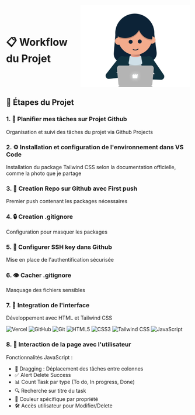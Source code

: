 <div style="display: flex; align-items: center; justify-content: center;">
  <h1 style="margin-right: 20px;">📋 Workflow du Projet</h1>
  <img src="assets/gif/girl_developer.gif" alt="Women presenting a plan" style="width: 300px;">
</div>


<h2>📝 Étapes du Projet</h2>

<h3>1. 🎯 Planifier mes tâches sur Projet Github</h3>
<p>Organisation et suivi des tâches du projet via Github Projects</p>

<h3>2. ⚙️ Installation et configuration de l'environnement dans VS Code</h3>
<p>Installation du package Tailwind CSS selon la documentation officielle, comme la photo que je partage</p>

<h3>3. 📁 Creation Repo sur Github avec First push</h3>
<p>Premier push contenant les packages nécessaires</p>

<h3>4. 🔒 Creation .gitignore</h3>
<p>Configuration pour masquer les packages</p>

<h3>5. 🔑 Configurer SSH key dans Github</h3>
<p>Mise en place de l'authentification sécurisée</p>

<h3>6. 👁️ Cacher .gitignore</h3>
<p>Masquage des fichiers sensibles</p>

<h3>7. 🎨 Integration de l'interface</h3>
<p>Développement avec HTML et Tailwind CSS</p>
<p>
  <img src="https://img.shields.io/badge/vercel-%23000000.svg?style=for-the-badge&logo=vercel&logoColor=white" alt="Vercel">
  <img src="https://img.shields.io/badge/github-%23121011.svg?style=for-the-badge&logo=github&logoColor=white" alt="GitHub">
  <img src="https://img.shields.io/badge/git-%23F05033.svg?style=for-the-badge&logo=git&logoColor=white" alt="Git">
  <img src="https://img.shields.io/badge/html5-%23E34F26.svg?style=for-the-badge&logo=html5&logoColor=white" alt="HTML5">
  <img src="https://img.shields.io/badge/css3-%231572B6.svg?style=for-the-badge&logo=css3&logoColor=white" alt="CSS3">
  <img src="https://img.shields.io/badge/tailwindcss-%2338B2AC.svg?style=for-the-badge&logo=tailwind-css&logoColor=white" alt="Tailwind CSS">
  <img src="https://img.shields.io/badge/javascript-%23323330.svg?style=for-the-badge&logo=javascript&logoColor=%23F7DF1E" alt="JavaScript">
</p>


<h3>8. 🔄 Interaction de la page avec l'utilisateur</h3>
<p>Fonctionnalités JavaScript :</p>
<ul>
  <li>🔄 Dragging : Déplacement des tâches entre colonnes</li>
  <li>✅ Alert Delete Success</li>
  <li>📊 Count Task par type (To do, In progress, Done)</li>
  <li>🔍 Recherche sur titre du task</li>
  <li>🎨 Couleur spécifique par propriété</li>
  <li>🛠️ Accès utilisateur pour Modifier/Delete</li>
</ul>
